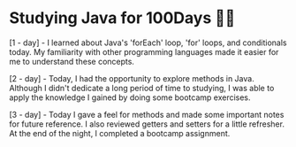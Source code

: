 # Studying Java for 100Days 🐱‍🏍

<p>[1 - day] - I learned about Java's 'forEach' loop, 'for' loops, and conditionals today. My familiarity with other programming languages ​​made it easier for me to understand these concepts.</p>
<p>[2 - day] - Today, I had the opportunity to explore methods in Java. Although I didn't dedicate a long period of time to studying, I was able to apply the knowledge I gained by doing some bootcamp exercises. </p>
<p>[3 - day] - Today I gave a feel for methods and made some important notes for future reference. I also reviewed getters and setters for a little refresher. At the end of the night, I completed a bootcamp assignment.</p>
